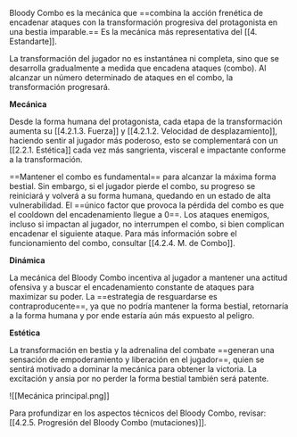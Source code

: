 
Bloody Combo es la mecánica que ==combina la acción frenética de encadenar ataques con la transformación progresiva del protagonista en una bestia imparable.== Es la mecánica más representativa del [[4. Estandarte]].

La transformación del jugador no es instantánea ni completa, sino que se desarrolla gradualmente a medida que encadena ataques (combo). Al alcanzar un número determinado de ataques en el combo, la transformación progresará.

**Mecánica**

Desde la forma humana del protagonista, cada etapa de la transformación aumenta su [[4.2.1.3. Fuerza]] y [[4.2.1.2. Velocidad de desplazamiento]], haciendo sentir al jugador más poderoso, esto se complementará con un [[2.2.1. Estética]] cada vez más sangrienta, visceral e impactante conforme a la transformación.

==Mantener el combo es fundamental== para alcanzar la máxima forma bestial. Sin embargo, si el jugador pierde el combo, su progreso se reiniciará y volverá a su forma humana, quedando en un estado de alta vulnerabilidad. El ==único factor que provoca la pérdida del combo es que el cooldown del encadenamiento llegue a 0==. Los ataques enemigos, incluso si impactan al jugador, no interrumpen el combo, si bien complican encadenar el siguiente ataque. Para más información sobre el funcionamiento del combo, consultar [[4.2.4. M. de Combo]].

**Dinámica**

La mecánica del Bloody Combo incentiva al jugador a mantener una actitud ofensiva y a buscar el encadenamiento constante de ataques para maximizar su poder. La ==estrategia de resguardarse es contraproducente==, ya que no podría mantener la forma bestial, retornaría a la forma humana y por ende estaría aún más expuesto al peligro.

**Estética**

La transformación en bestia y la adrenalina del combate ==generan una sensación de empoderamiento y liberación en el jugador==, quien se sentirá motivado a dominar la mecánica para obtener la victoria. La excitación y ansia por no perder la forma bestial también será patente.

![[Mecánica principal.png]]

Para profundizar en los aspectos técnicos del Bloody Combo, revisar: [[4.2.5. Progresión del Bloody Combo (mutaciones)]].